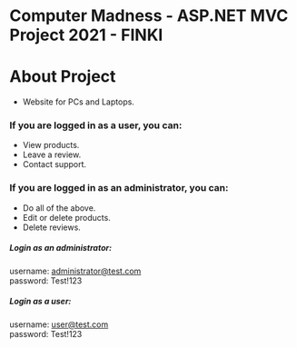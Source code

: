 # Computer Madness - ASP.NET MVC Project 2021 - FINKI
### 

# About Project
* Website for PCs and Laptops.

### If you are logged in as a user, you can: 
* View products.
* Leave a review.
* Contact support.

### If you are logged in as an administrator, you can: 
* Do all of the above.
* Edit or delete products.
* Delete reviews.

##### Login as an administrator:
username: administrator@test.com <br/>
password: Test!123

##### Login as a user:
username: user@test.com <br/>
password: Test!123
